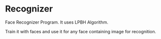 # Recognizer
Face Recognizer Program. It uses LPBH Algorithm.


Train it with faces and use it for any face containing image for recognition.
